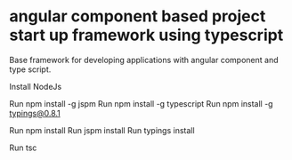 # angular component based project start up framework using typescript
Base framework for developing applications with angular component and type script.

Install NodeJs

Run npm install -g jspm
Run npm install -g typescript
Run npm install -g typings@0.8.1

Run npm install
Run jspm install
Run typings install

Run tsc

